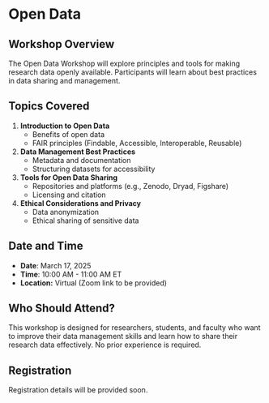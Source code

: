 # Open Data

## Workshop Overview

The Open Data Workshop will explore principles and tools for making research data openly available. Participants will learn about best practices in data sharing and management.

## Topics Covered

1. **Introduction to Open Data**
   - Benefits of open data
   - FAIR principles (Findable, Accessible, Interoperable, Reusable)
2. **Data Management Best Practices**
   - Metadata and documentation
   - Structuring datasets for accessibility
3. **Tools for Open Data Sharing**
   - Repositories and platforms (e.g., Zenodo, Dryad, Figshare)
   - Licensing and citation
4. **Ethical Considerations and Privacy**
   - Data anonymization
   - Ethical sharing of sensitive data

## Date and Time

- **Date**: March 17, 2025
- **Time**: 10:00 AM - 11:00 AM ET
- **Location:** Virtual (Zoom link to be provided)

## Who Should Attend?

This workshop is designed for researchers, students, and faculty who want to improve their data management skills and learn how to share their research data effectively. No prior experience is required.

## Registration

Registration details will be provided soon.
